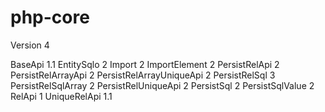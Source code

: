 # php-core

Version 4

BaseApi 1.1
EntitySqlo 2
Import 2
ImportElement 2
PersistRelApi 2
PersistRelArrayApi 2
PersistRelArrayUniqueApi 2
PersistRelSql 3
PersistRelSqlArray 2
PersistRelUniqueApi 2
PersistSql 2
PersistSqlValue 2
RelApi 1
UniqueRelApi 1.1
